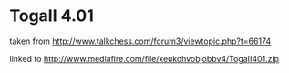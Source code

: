# TogaII 4.01

taken from http://www.talkchess.com/forum3/viewtopic.php?t=66174

linked to http://www.mediafire.com/file/xeukohvobjobbv4/TogaII401.zip
